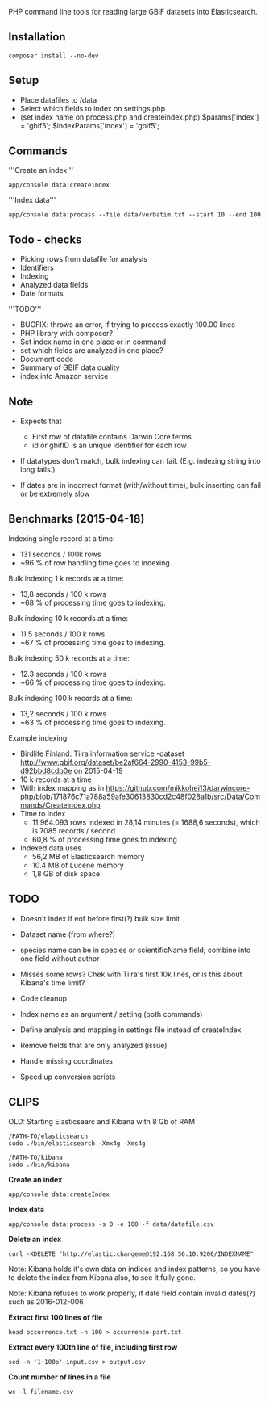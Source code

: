 
PHP command line tools for reading large GBIF datasets into Elasticsearch.

Installation
------------

	composer install --no-dev


Setup
------

- Place datafiles to /data
- Select which fields to index on settings.php
- (set index name on process.php and createindex.php)
	$params['index'] = 'gbif5';
	$indexParams['index']  = 'gbif5';

Commands
--------

'''Create an index'''
```
app/console data:createindex
```

'''Index data'''
```
app/console data:process --file data/verbatim.txt --start 10 --end 100

```

Todo - checks
-------------

- Picking rows from datafile for analysis
- Identifiers
- Indexing
- Analyzed data fields
- Date formats

'''TODO'''
- BUGFIX: throws an error, if trying to process exactly 100.00 lines
- PHP library with composer?
- Set index name in one place or in command
- set which fields are analyzed in one place?
- Document code
- Summary of GBIF data quality
- index into Amazon service


Note
----
- Expects that 
	- First row of datafile contains Darwin Core terms
	- id or gbifID is an unique identifier for each row

- If datatypes don't match, bulk indexing can fail. (E.g. indexing string into long fails.)
- If dates are in incorrect format (with/without time), bulk inserting can fail or be extremely slow

Benchmarks (2015-04-18)
-----------------------

Indexing single record at a time:
- 131 seconds / 100k rows
- ~96 % of row handling time goes to indexing.

Bulk indexing 1 k records at a time:
- 13,8 seconds / 100 k rows
- ~68 % of processing time goes to indexing.

Bulk indexing 10 k records at a time:
- 11.5 seconds / 100 k rows
- ~67 % of processing time goes to indexing.

Bulk indexing 50 k records at a time:
- 12.3 seconds / 100 k rows
- ~66 % of processing time goes to indexing.

Bulk indexing 100 k records at a time:
- 13,2 seconds / 100 k rows
- ~63 % of processing time goes to indexing.

Example indexing
- Birdlife Finland: Tiira information service -dataset http://www.gbif.org/dataset/be2af664-2990-4153-99b5-d92bbd8cdb0e on 2015-04-19 
- 10 k records at a time
- With index mapping as in https://github.com/mikkohei13/darwincore-php/blob/171876c71a788a59afe30613830cd2c48f028a1b/src/Data/Commands/Createindex.php
- Time to index
	- 11.964.093 rows indexed in 28,14 minutes (= 1688,6 seconds), which is 7085 records / second
	- 60,8 % of processing time goes to indexing
- Indexed data uses
	- 56,2 MB of Elasticsearch memory
	- 10.4 MB of Lucene memory
	- 1,8 GB of disk space

TODO
----
- Doesn't index if eof before first(?) bulk size limit
- Dataset name (from where?)
- species name can be in species or scientificName field; combine into one field without author
- Misses some rows? Chek with Tiira's first 10k lines, or is this about Kibana's time limit?
- Code cleanup

- Index name as an argument / setting (both commands)
- Define analysis and mapping in settings file instead of createIndex

- Remove fields that are only analyzed (issue)
- Handle missing coordinates
- Speed up conversion scripts


CLIPS
-----

OLD: Starting Elasticsearc and Kibana with 8 Gb of RAM

	/PATH-TO/elasticsearch
	sudo ./bin/elasticsearch -Xmx4g -Xms4g

	/PATH-TO/kibana
	sudo ./bin/kibana



**Create an index**

	app/console data:createIndex

**Index data**

	app/console data:process -s 0 -e 100 -f data/datafile.csv

**Delete an index**

	curl -XDELETE "http://elastic:changeme@192.168.56.10:9200/INDEXNAME"

Note: Kibana holds it's own data on indices and index patterns, so you have to delete the index from Kibana also, to see it fully gone.

Note: Kibana refuses to work properly, if date field contain invalid dates(?) such as 2016-012-006

**Extract first 100 lines of file**

	head occurrence.txt -n 100 > occurrence-part.txt

**Extract every 100th line of file, including first row**

	sed -n '1~100p' input.csv > output.csv

**Count number of lines in a file**

	wc -l filename.csv


